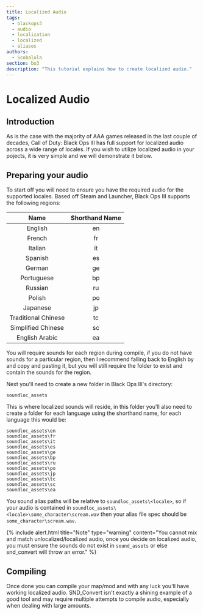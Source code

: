 ```yaml
---
title: Localized Audio
tags: 
  - blackops3
  - audio
  - localization
  - localized
  - aliases
authors: 
  - Scobalula
section: bo3
description: "This tutorial explains how to create localized audio."
---
```


# Localized Audio

## Introduction

As is the case with the majority of AAA games released in the last couple of decades, Call of Duty: Black Ops III has full support for localized audio across a wide range of locales. If you wish to utilize localized audio in your pojects, it is very simple and we will demonstrate it below.

## Preparing your audio

To start off you will need to ensure you have the required audio for the supported locales. Based off Steam and Launcher, Black Ops III supports the following regions:

**Name**|**Shorthand Name**
:-----:|:-----:
English|en
French|fr
Italian|it
Spanish|es
German|ge
Portuguese|bp
Russian|ru
Polish|po
Japanese|jp
Traditional Chinese|tc
Simplified Chinese|sc
English Arabic|ea

You will require sounds for each region during compile, if you do not have sounds for a particular region, then I recommend falling back to English by and copy and pasting it, but you will still require the folder to exist and contain the sounds for the region.

Next you'll need to create a new folder in Black Ops III's directory:

``soundloc_assets``

This is where localized sounds will reside, in this folder you'll also need to create a folder for each language using the shorthand name, for each language this would be:

```csv
soundloc_assets\en
soundloc_assets\fr
soundloc_assets\it
soundloc_assets\es
soundloc_assets\ge
soundloc_assets\bp
soundloc_assets\ru
soundloc_assets\po
soundloc_assets\jp
soundloc_assets\tc
soundloc_assets\sc
soundloc_assets\ea
```

You sound alias paths will be relative to `soundloc_assets\<locale>`, so if your audio is contained in `soundloc_assets\<locale>\some_character\scream.wav` then your alias file spec should be `some_character\scream.wav`.

{% include alert.html title="Note" type="warning" content="You cannot mix and match unlocalized/localized audio, once you decide on localized audio, you must ensure the sounds do not exist in `sound_assets` or else snd_convert will throw an error." %}

## Compiling

Once done you can compile your map/mod and with any luck you'll have working localized audio. SND_Convert isn't exactly a shining example of a good tool and may require multiple attempts to compile audio, especially when dealing with large amounts.